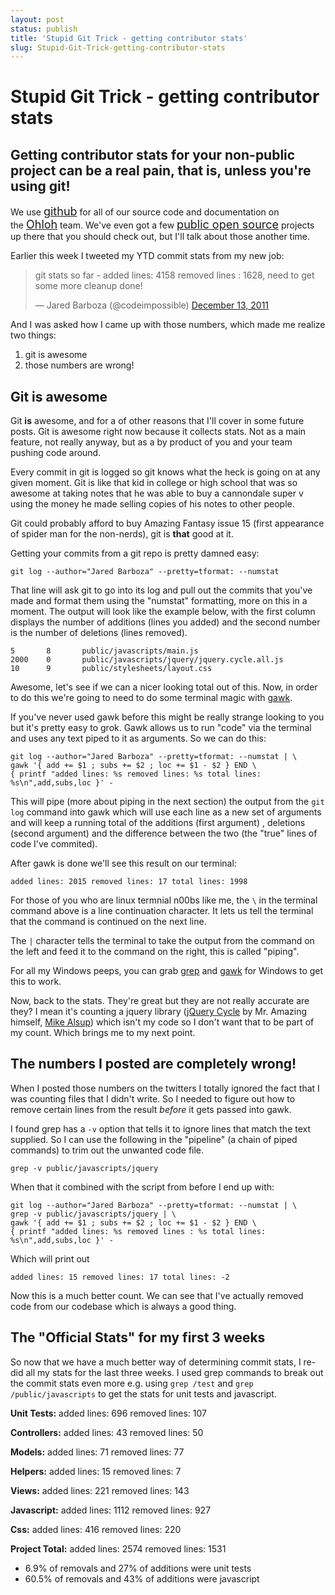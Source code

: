 ```yaml
---
layout: post
status: publish
title: 'Stupid Git Trick - getting contributor stats'
slug: Stupid-Git-Trick-getting-contributor-stats
---
```

# Stupid Git Trick - getting contributor stats
## Getting contributor stats for your non-public project can be a real pain, that is, unless you're using git!

<p>
	We use&nbsp;<a href="http://github.com" style="font-size: 18px; ">github</a>&nbsp;for all of our source code and documentation on the&nbsp;<a href="http://ohloh.net" style="font-size: 18px; ">Ohloh</a>&nbsp;team. We&#39;ve even got a few&nbsp;<a href="http://github.com/blackducksw" style="font-size: 18px; ">public open source</a>&nbsp;projects up there that you should check out, but I&#39;ll talk about those another time.</p>
<p>
	Earlier this week I tweeted my YTD commit stats from my new job:</p>
<blockquote class="twitter-tweet tw-align-center">
	<p>
		git stats so far - added lines: 4158 removed lines : 1628, need to get some more cleanup done!</p>
	&mdash; Jared Barboza (@codeimpossible) <a data-datetime="2011-12-13T16:08:08+00:00" href="https://twitter.com/codeimpossible/status/146622441274351616">December 13, 2011</a></blockquote>
<script src="//platform.twitter.com/widgets.js" charset="utf-8"></script>
<p>
	And I was asked how I came up with those numbers, which made me realize two things:</p>
<ol>
	<li>
		git is awesome</li>
	<li>
		those numbers are wrong!</li>
</ol>
<h2>
	Git is awesome</h2>
<p>
	Git <strong>is</strong> awesome, and for a of other reasons that I&#39;ll cover in some future posts. Git is awesome right now because it collects stats. Not as a main feature, not really anyway, but as a by product of you and your team pushing code around.</p>
<p>
	Every commit in git is logged so git knows what the heck is going on at any given moment. Git is like that kid in college or high school that was so awesome at taking notes that he was able to buy a cannondale super v using the money he made selling copies of his notes to other people.</p>
<p>
	Git could probably afford to buy Amazing Fantasy issue 15 (first appearance of spider man for the non-nerds), git is <strong>that</strong> good at it.</p>
<p>
	Getting your commits from a git repo is pretty damned easy:</p>
<pre class="prettyprint">
<code>git log --author=&quot;Jared Barboza&quot; --pretty=tformat: --numstat
</code></pre>
<p>
	That line will ask git to go into its log and pull out the commits that you&#39;ve made and format them using the &quot;numstat&quot; formatting, more on this in a moment. The output will look like the example below, with the first column displays the number of additions (lines you added) and the second number is the number of deletions (lines removed).</p>
<pre class="prettyprint">
<code>5       8       public/javascripts/main.js
2000    0       public/javascripts/jquery/jquery.cycle.all.js
10      9       public/stylesheets/layout.css
</code></pre>
<p>
	Awesome, let&#39;s see if we can a nicer looking total out of this. Now, in order to do this we&#39;re going to need to do some terminal magic with <a href="http://gnuwin32.sourceforge.net/packages/gawk.htm">gawk</a>.</p>
<p>
	If you&#39;ve never used gawk before this might be really strange looking to you but it&#39;s pretty easy to grok. Gawk allows us to run &quot;code&quot; via the terminal and uses any text piped to it as arguments. So we can do this:</p>
<pre class="prettyprint">
<code>git log --author=&quot;Jared Barboza&quot; --pretty=tformat: --numstat | \
gawk &#39;{ add += $1 ; subs += $2 ; loc += $1 - $2 } END \
{ printf &quot;added lines: %s removed lines: %s total lines: %s\n&quot;,add,subs,loc }&#39; -
</code></pre>
<p>
	This will pipe (more about piping in the next section) the output from the <code>git log</code> command into gawk which will use each line as a new set of arguments and will keep a running total of the additions (first argument) , deletions (second argument) and the difference between the two (the &quot;true&quot; lines of code I&#39;ve commited).</p>
<p>
	After gawk is done we&#39;ll see this result on our terminal:</p>
<pre class="prettyprint">
<code>added lines: 2015 removed lines: 17 total lines: 1998
</code></pre>
<p>
	For those of you who are linux termnial n00bs like me, the <code>\</code> in the terminal command above is a line continuation character. It lets us tell the terminal that the command is continued on the next line.</p>
<p>
	The <code>|</code> character tells the terminal to take the output from the command on the left and feed it to the command on the right, this is called &quot;piping&quot;.</p>
<p>
	For all my Windows peeps, you can grab <a href="http://www.wingrep.com/features.htm">grep</a> and <a href="http://gnuwin32.sourceforge.net/packages/gawk.htm">gawk</a> for Windows to get this to work.</p>
<p>
	Now, back to the stats. They&#39;re great but they are not really accurate are they? I mean it&#39;s counting a jquery library (<a href="http://jquery.malsup.com/cycle/">jQuery Cycle</a> by Mr. Amazing himself, <a href="http://twitter.com/malsup">Mike Alsup</a>) which isn&#39;t my code so I don&#39;t want that to be part of my count. Which brings me to my next point.</p>
<h2>
	The numbers I posted are completely wrong!</h2>
<p>
	When I posted those numbers on the twitters I totally ignored the fact that I was counting files that I didn&#39;t write. So I needed to figure out how to remove certain lines from the result <em>before</em> it gets passed into gawk.</p>
<p>
	I found grep has a <code>-v</code> option that tells it to ignore lines that match the text supplied. So I can use the following in the &quot;pipeline&quot; (a chain of piped commands) to trim out the unwanted code file.</p>
<pre class="prettyprint">
<code>grep -v public/javascripts/jquery
</code></pre>
<p>
	When that it combined with the script from before I end up with:</p>
<pre class="prettyprint">
<code>git log --author=&quot;Jared Barboza&quot; --pretty=tformat: --numstat | \
grep -v public/javascripts/jquery | \
gawk &#39;{ add += $1 ; subs += $2 ; loc += $1 - $2 } END \
{ printf &quot;added lines: %s removed lines : %s total lines: %s\n&quot;,add,subs,loc }&#39; -
</code></pre>
<p>
	Which will print out</p>
<pre class="prettyprint">
<code>added lines: 15 removed lines: 17 total lines: -2
</code></pre>
<p>
	Now this is a much better count. We can see that I&#39;ve actually removed code from our codebase which is always a good thing.</p>
<h2>
	The &quot;Official Stats&quot; for my first 3 weeks</h2>
<p>
	So now that we have a much better way of determining commit stats, I re-did all my stats for the last three weeks. I used grep commands to break out the commit stats even more e.g. using <code>grep /test</code> and <code>grep /public/javascripts</code> to get the stats for unit tests and javascript.</p>
<p>
	<strong>Unit Tests:</strong> added lines: 696 removed lines: 107</p>
<p>
	<strong>Controllers:</strong> added lines: 43 removed lines: 50</p>
<p>
	<strong>Models:</strong> added lines: 71 removed lines: 77</p>
<p>
	<strong>Helpers:</strong> added lines: 15 removed lines: 7</p>
<p>
	<strong>Views:</strong> added lines: 221 removed lines: 143</p>
<p>
	<strong>Javascript:</strong> added lines: 1112 removed lines: 927</p>
<p>
	<strong>Css:</strong> added lines: 416 removed lines: 220</p>
<p>
	<strong>Project Total:</strong>&nbsp;added lines: 2574 removed lines: 1531</p>
<ul>
	<li>
		6.9% of removals and 27% of additions were unit tests</li>
	<li>
		60.5% of removals and 43% of additions were javascript</li>
</ul>
